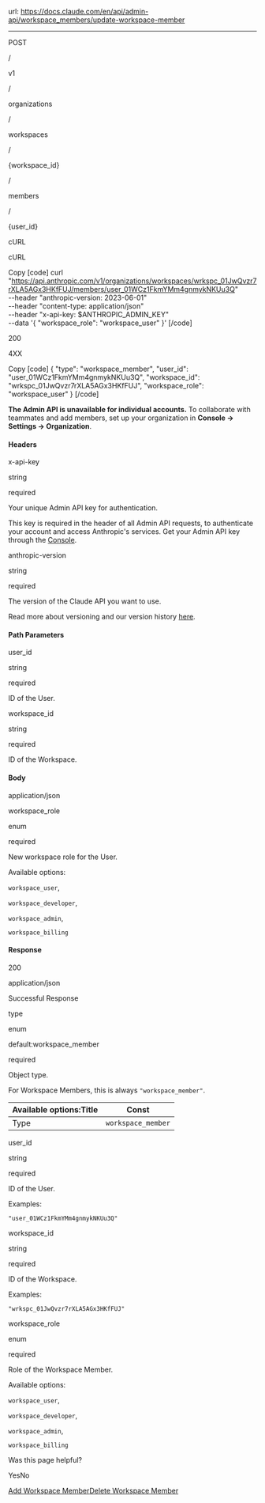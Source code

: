 url: https://docs.claude.com/en/api/admin-api/workspace_members/update-workspace-member

---

POST

/

v1

/

organizations

/

workspaces

/

\{workspace\_id\}

/

members

/

\{user\_id\}

cURL

cURL

Copy
[code]
    curl "https://api.anthropic.com/v1/organizations/workspaces/wrkspc_01JwQvzr7rXLA5AGx3HKfFUJ/members/user_01WCz1FkmYMm4gnmykNKUu3Q" \
      --header "anthropic-version: 2023-06-01" \
      --header "content-type: application/json" \
      --header "x-api-key: $ANTHROPIC_ADMIN_KEY" \
      --data '{
        "workspace_role": "workspace_user"
      }'
[/code]

200

4XX

Copy
[code]
    {
      "type": "workspace_member",
      "user_id": "user_01WCz1FkmYMm4gnmykNKUu3Q",
      "workspace_id": "wrkspc_01JwQvzr7rXLA5AGx3HKfFUJ",
      "workspace_role": "workspace_user"
    }
[/code]

**The Admin API is unavailable for individual accounts.** To collaborate with teammates and add members, set up your organization in **Console → Settings → Organization**.

#### Headers

x-api-key

string

required

Your unique Admin API key for authentication.

This key is required in the header of all Admin API requests, to authenticate your account and access Anthropic's services. Get your Admin API key through the [Console](https://console.anthropic.com/settings/admin-keys).

anthropic-version

string

required

The version of the Claude API you want to use.

Read more about versioning and our version history [here](/api/versioning).

#### Path Parameters

user\_id

string

required

ID of the User.

workspace\_id

string

required

ID of the Workspace.

#### Body

application/json

workspace\_role

enum<string>

required

New workspace role for the User.

Available options:

`workspace_user`,

`workspace_developer`,

`workspace_admin`,

`workspace_billing`

#### Response

200

application/json

Successful Response

type

enum<string>

default:workspace\_member

required

Object type.

For Workspace Members, this is always `"workspace_member"`.

Available options:Title| Const
---|---
Type| `workspace_member`

user\_id

string

required

ID of the User.

Examples:

`"user_01WCz1FkmYMm4gnmykNKUu3Q"`

workspace\_id

string

required

ID of the Workspace.

Examples:

`"wrkspc_01JwQvzr7rXLA5AGx3HKfFUJ"`

workspace\_role

enum<string>

required

Role of the Workspace Member.

Available options:

`workspace_user`,

`workspace_developer`,

`workspace_admin`,

`workspace_billing`

Was this page helpful?

YesNo

[Add Workspace Member](/en/api/admin-api/workspace_members/create-workspace-member)[Delete Workspace Member](/en/api/admin-api/workspace_members/delete-workspace-member)

